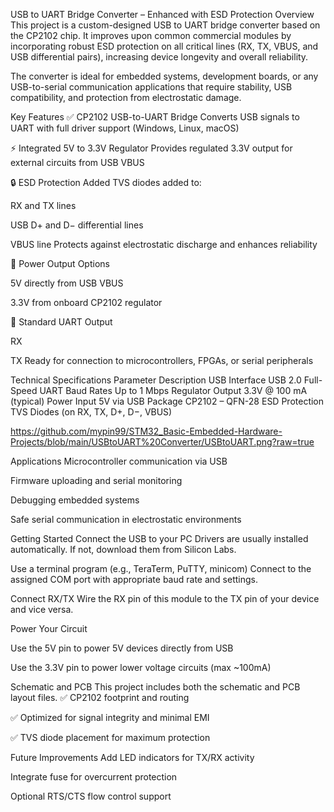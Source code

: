 USB to UART Bridge Converter – Enhanced with ESD Protection
Overview
This project is a custom-designed USB to UART bridge converter based on the CP2102 chip. It improves upon common commercial modules by incorporating robust ESD protection on all critical lines (RX, TX, VBUS, and USB differential pairs), increasing device longevity and overall reliability.

The converter is ideal for embedded systems, development boards, or any USB-to-serial communication applications that require stability, USB compatibility, and protection from electrostatic damage.

Key Features
✅ CP2102 USB-to-UART Bridge
Converts USB signals to UART with full driver support (Windows, Linux, macOS)

⚡ Integrated 5V to 3.3V Regulator
Provides regulated 3.3V output for external circuits from USB VBUS

🔒 ESD Protection Added
TVS diodes added to:

RX and TX lines

USB D+ and D− differential lines

VBUS line
Protects against electrostatic discharge and enhances reliability

🔌 Power Output Options

5V directly from USB VBUS

3.3V from onboard CP2102 regulator

🔄 Standard UART Output

RX

TX
Ready for connection to microcontrollers, FPGAs, or serial peripherals

Technical Specifications
Parameter	Description
USB Interface	USB 2.0 Full-Speed
UART Baud Rates	Up to 1 Mbps
Regulator Output	3.3V @ 100 mA (typical)
Power Input	5V via USB
Package	CP2102 – QFN-28
ESD Protection	TVS Diodes (on RX, TX, D+, D−, VBUS)

https://github.com/mypin99/STM32_Basic-Embedded-Hardware-Projects/blob/main/USBtoUART%20Converter/USBtoUART.png?raw=true

Applications
Microcontroller communication via USB

Firmware uploading and serial monitoring

Debugging embedded systems

Safe serial communication in electrostatic environments

Getting Started
Connect the USB to your PC
Drivers are usually installed automatically. If not, download them from Silicon Labs.

Use a terminal program (e.g., TeraTerm, PuTTY, minicom)
Connect to the assigned COM port with appropriate baud rate and settings.

Connect RX/TX
Wire the RX pin of this module to the TX pin of your device and vice versa.

Power Your Circuit

Use the 5V pin to power 5V devices directly from USB

Use the 3.3V pin to power lower voltage circuits (max ~100mA)

Schematic and PCB
This project includes both the schematic and PCB layout files.
✅ CP2102 footprint and routing

✅ Optimized for signal integrity and minimal EMI

✅ TVS diode placement for maximum protection


Future Improvements
Add LED indicators for TX/RX activity

Integrate fuse for overcurrent protection

Optional RTS/CTS flow control support
